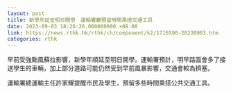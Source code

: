 ```yaml
---
layout: post
title: 新學年延至明日開學　運輸署籲預留時間乘搭交通工具
date: 2023-09-03 18:26:26.000000000 +08:00
link: https://news.rthk.hk/rthk/ch/component/k2/1716590-20230903.htm
categories: rthk
---
```


早前受強颱風蘇拉影響，新學年順延至明日開學。運輸署預計，明早路面會多了接送學生的車輛，加上部分道路可能仍然受到早前風暴影響，交通會較為擠塞。
 
運輸署總運輸主任許家耀提醒市民及學生，預留多些時間乘搭公共交通工具。
